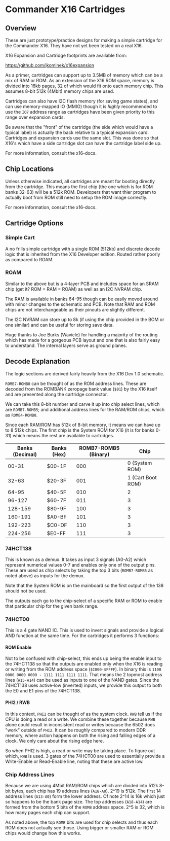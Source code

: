 # Commander X16 Cartridges

## Overview

These are just prototype/practice designs for making a simple cartridge
for the Commander X16. They have not yet been tested on a real X16.

X16 Expansion and Cartridge footprints are available from:

https://github.com/jkominek/x16expansion

As a primer, cartridges can support up to 3.5MB of memory which can be a mix of RAM or ROM.
As an extension of the X16 ROM space, memory is divided into 16kb pages, 32 of which would
fit onto each memory chip. This assumes 8-bit 512k (4Mbit) memory chips are used.

Cartridges can also have I2C flash memory (for saving game states), and can use 
memory-mapped IO (MMIO) though it is *highly* recommended to use the `IO7`
address range as cartridges have been given priority to this range over expansion cards.

Be aware that the "front" of the cartridge (the side which would have a typical label) is actually 
the back relative to a typical expansion card. Cartridges and expansion cards use the same slot.
This was done so that X16's which have a side cartridge slot can have the cartridge label side up.

For more information, consult the x16-docs. 

## Chip Locations

Unless otherwise indicated, all cartridges are meant for booting directly from the cartridge.
This means the first chip (the one which is for ROM banks 32-63) will be a 512k ROM. Developers
that want thier program to actually boot from ROM still need to setup the ROM image correctly.

For more information, consult the x16-docs. 

## Cartridge Options

### Simple Cart

A no frills simple cartridge with a single ROM (512kb) and discrete decode logic that is inherited 
from the X16 Developer edition. Routed rather poorly as compared to ROAM.

### ROAM

Similar to the above but is a 4-layer PCB and includes space for an SRAM chip
(get it? ROM + RAM = ROAM) as well as an I2C NVRAM chip. 

The RAM is available in banks 64-95 though can be easily moved around with minor changes
to the schematic and PCB. Note that RAM and ROM chips are not interchangeable as their 
pinouts are slightly different.

The I2C NVRAM can store up to 8k (if using the chip provided in the BOM or one similar)
and can be useful for storing save data.

Huge thanks to Joe Burks (Wavicle) for handling a majority of the routing which has made for a 
gorgeous PCB layout and one that is also fairly easy to understand. The internal layers
serve as ground planes.

## Decode Explanation

The logic sections are derived fairly heavily from the X16 Dev 1.0 schematic.

`ROMB7-ROMB0` can be thought of as the ROM address lines. These are decoded from the
ROMBANK zeropage bank value (`$01`) by the X16 itself and are presented along the cartridge
connector.

We can take this 8-bit number and carve it up into chip select lines, which are `ROMB7-ROMB5`;
and additional address lines for the RAM/ROM chips, which as `ROMB4-ROMB0`.

Since each RAM/ROM has 512k of 8-bit memory, it means we can have up to 8 512k chips. 
The first chip is the System ROM for X16 (it is for banks 0-31) which means the rest
are available to cartridges.

| Banks (Decimal) | Banks (Hex) | ROMB7-ROMB5 (Binary) | Chip              |
| --------------- | ----------- | -------------------- | ----------------- |
| 00-31           | $00-1F      | 000                  | 0 (System ROM)    |
| 32-63           | $20-3F      | 001                  | 1 (Cart Boot ROM) | 
| 64-95           | $40-5F      | 010                  | 2                 |
| 96-127          | $60-7F      | 011                  | 3                 |
| 128-159         | $80-9F      | 100                  | 3                 | 
| 160-191         | $A0-BF      | 101                  | 3                 | 
| 192-223         | $C0-DF      | 110                  | 3                 | 
| 224-256         | $E0-FF      | 111                  | 3                 | 

### 74HCT138

This is known as a demux. It takes as input 3 signals (A0-A2) which represent 
numerical values 0-7 and enables only one of the output pins. These are used
as chip selects by taking the top 3 bits (`ROMB7-ROMB5` as noted above) as 
inputs for the demux.

Note that the System ROM is on the mainboard so the first output of the 138 
should not be used.

The outputs each go to the chip-select of a specific RAM or ROM to enable
that particular chip for the given bank range.

### 74HCT00

This is a 4 gate NAND IC. This is used to invert signals and provide a logical AND
function at the same time. For the cartridges it performs 3 functions:

#### ROM Enable

Not to be confused with chip-select, this ends up being the enable input to the 74HCT138
so that the outputs are enabled only when the X16 is reading or writing from the ROM
address space (`$C000-$FFFF`). In binary this is
`1100 0000 0000 0000 - 1111 1111 1111 1111`. That means the 2 topmost address lines 
(`A15-A14`) can be used as inputs to one of the NAND gates. Since the 74HCT138 uses
active-low (inverted) inputs, we provide this output to both the E0 and E1 pins 
of the 74HCT138.

#### PHI2 / RWB

In this context, `PHI2` can be thought of as the system clock. `RWB` tell us if the 
CPU is doing a read or a write. We combine these together because `RWB` alone could result
in inconsistent read or writes because the 6502 does "work" outside of `PHI2`. It can be
roughly compared to modern DDR memory, where action happens on both the rising and falling
edges of a clock. We only care about the rising edge here.

So when PHI2 is high, a read or write may be taking place. To figure out which, `RWB` is used.
3 gates of the 74HCT00 are used to essentially provide a Write-Enable or Read-Enable line, 
noting that these are active low.

### Chip Address Lines

Because we are using 4Mbit RAM/ROM chips which are divided into 512k 8-bit bytes, each chip
has 19 address lines (`A18-A0`). 2^19 is 512k. The first 14 address lines (`A13-A0`) form
the lower address. Of note 2^14 is 16k which just so happens to be the bank page size.
The top addresses (`A18-A14`) are formed from the bottom 5 bits of the `ROMB` address space.
2^5 is 32, which is how many pages each chip can support.

As noted above, the top `ROMB` bits are used for chip selects and thus each ROM does not 
actually see those. Using bigger or smaller RAM or ROM chips would change how this works.
